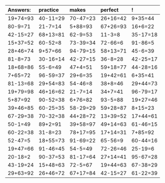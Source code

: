 | Answers: | practice | makes | perfect | ! |
| :--- | :--- | :--- | :--- | :--- |
| 19+74=93 | 40-11=29 | 70-47=23 | 26+16=42 | 9+35=44 | 
| 80-9=71 | 21-7=14 | 5+88=93 | 67+26=93 | 16+6=22 | 
| 42-15=27 | 68+13=81 | 62-9=53 | 11-3=8 | 35-17=18 | 
| 15+37=52 | 60-52=8 | 73-39=34 | 72-66=6 | 91-86=5 | 
| 28+46=74 | 9+57=66 | 94-79=15 | 58+13=71 | 45-6=39 | 
| 81-8=73 | 30-16=14 | 42-27=15 | 36-8=28 | 42-25=17 | 
| 18+68=86 | 55-6=49 | 47+4=51 | 59+18=77 | 44-28=16 | 
| 7+65=72 | 96-59=37 | 29+6=35 | 19+42=61 | 6+35=41 | 
| 81-13=68 | 29+54=83 | 54-46=8 | 38+8=46 | 29+44=73 | 
| 19+79=98 | 46+16=62 | 21-7=14 | 34+7=41 | 96-79=17 | 
| 5+87=92 | 90-52=38 | 6+76=82 | 93-5=88 | 19+27=46 | 
| 39+46=85 | 60-25=35 | 58-29=29 | 59+28=87 | 8+15=23 | 
| 67-29=38 | 70-32=38 | 44+28=72 | 13+39=52 | 17+44=61 | 
| 50-1=49 | 89+2=91 | 39+58=97 | 49+14=63 | 61-46=15 | 
| 60-22=38 | 31-8=23 | 78+17=95 | 17+14=31 | 7+85=92 | 
| 52-47=5 | 18+55=73 | 91-69=22 | 65-56=9 | 60-44=16 | 
| 19+47=66 | 91-46=45 | 54-5=49 | 72-26=46 | 25-19=6 | 
| 20-18=2 | 90-37=53 | 81-17=64 | 27+14=41 | 95-67=28 | 
| 43-19=24 | 15+48=63 | 72-5=67 | 19+44=63 | 67-38=29 | 
| 29+63=92 | 26+46=72 | 67+17=84 | 42-15=27 | 61-22=39 | 
